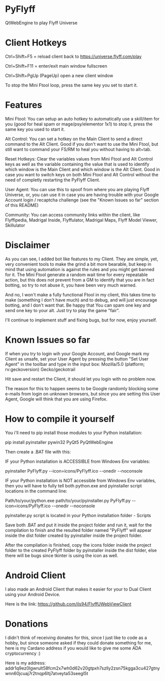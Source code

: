 # PyFlyff
QtWebEngine to play Flyff Universe

# Client Hotkeys

Ctrl+Shift+F5 = reload client back to https://universe.flyff.com/play

Ctrl+Shift+F11 = enter/exit main window fullscreen

Ctrl+Shift+PgUp (PageUp) open a new client window

To stop the Mini Ftool loop, press the same key you set to start it.

# Features

Mini Ftool: You can setup an auto hotkey to automatically use a skill/item for you (good for heal spam or mage/psy/elementor 1x1) to stop it, press the same key you used to start it.

Alt Control: You can set a hotkey on the Main Client to send a direct command to the Alt Client. Good if you don't want to use the Mini Ftool, but still want to command your FS/RM to heal you without having to alt+tab.

Reset Hotkeys: Clear the variables values from Mini Ftool and Alt Control keys as well as the variable containing the value that is used to identify which window is the Main Client and which window is the Alt Client. Good in case you want to switch keys on both Mini Ftool and Alt Control without the need of completly restarting the PyFlyff Client.

User Agent: You can use this to spoof from where you are playing Flyff Universe, or, you can use it in case you are having trouble with your Google Account login / recaptcha challenge (see the "Known Issues so far" section of this README)

Community: You can access community links within the client, like Flyffipedia, Madrigal Inside, Flyffulator, Madrigal Maps, Flyff Model Viewer, Skillulator

# Disclaimer

As you can see, I added bot like features to my Client. They are simple, yet, very convenient tools to make the grind a bit more bearable, but keep in mind that using automation is against the rules and you might get banned for it. The Mini Ftool generate a random wait time for every repeatable action, but this does not prevent from a GM to identify that you are in fact botting, so try to not abuse it, you have been very much warned.

And no, I won't make a fully functional Ftool in my client, this takes time to make (something I don't have much) and to debug, and will just encourage botting, and I don't want that. Be happy that You can spam one key and send one key to your alt. Just try to play the game "fair".

I'll continue to implement stuff and fixing bugs, but for now, enjoy yourself.

# Known Issues so far

If when you try to login wih your Google Account, and Google mark my Client as unsafe, set your User Agent by pressing the button "Set User Agent" in the toolbar and type in the input box: Mozilla/5.0 (platform; rv:geckoversion) Gecko/geckotrail

Hit save and restart the Client, it should let you login with no problem now.

The reason for this to happen seems to be Google randomly blocking some e-mails from login on unknown browsers, but since you are setting this User Agent, Google will think that you are using Firefox.

# How to compile it yourself

You i'll need to pip install those modules to your Python installation:

pip install pyinstaller pywin32 PyQt5 PyQtWebEngine

Then create a .BAT file with this:

IF your Python installation is ACCESSIBLE from Windows Env variables:

pyinstaller PyFlyff.py --icon=icons/PyFlyff.ico --onedir --noconsole

IF your Python installation is NOT accessible from Windows Env variables, then you will have to fully tell both python.exe and pyinstaller script locations in the command line:

Path/to/your/python.exe path/to/your/pyinstaller.py PyFlyff.py --icon=icons/PyFlyff.ico --onedir --noconsole

pyinstaller.py script is located in your Python installation folder - Scripts

Save both .BAT and put it inside the project folder and run it, wait for the compilation to finish and the resulted folder named "PyFlyff" will appear inside the dist folder created by pyinstaller inside the project folder.

After the compilation is finished, copy the icons folder inside the project folder to the created PyFlyff folder by pyinstaller inside the dist folder, else there will be bugs since tkinter is using the icon as well.

# Android Client

I also made an Android Client that makes it easier for your to Dual Client using your Android Device.

Here is the link: https://github.com/ils94/FlyffUWebViewClient

#  Donations

I didn't think of receiving donates for this, since I just like to code as a hobby, but since someone asked if they could donate something for me, here is my Cardano address if you would like to give me some ADA cryptocurrency :)

Here is my address: addr1q9ez0lgwrult58fcm2x7wh0d62v20gtpxh7szlly2zsn75kgga3cu427gtnywnn60jcuaj7r2tnqp6ltj7atveyta53seegl5t
